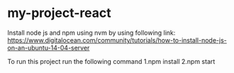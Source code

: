 # my-project-react

Install node js and npm using nvm by using following link:
https://www.digitalocean.com/community/tutorials/how-to-install-node-js-on-an-ubuntu-14-04-server

To run this project run the following command
1.npm install
2.npm start
